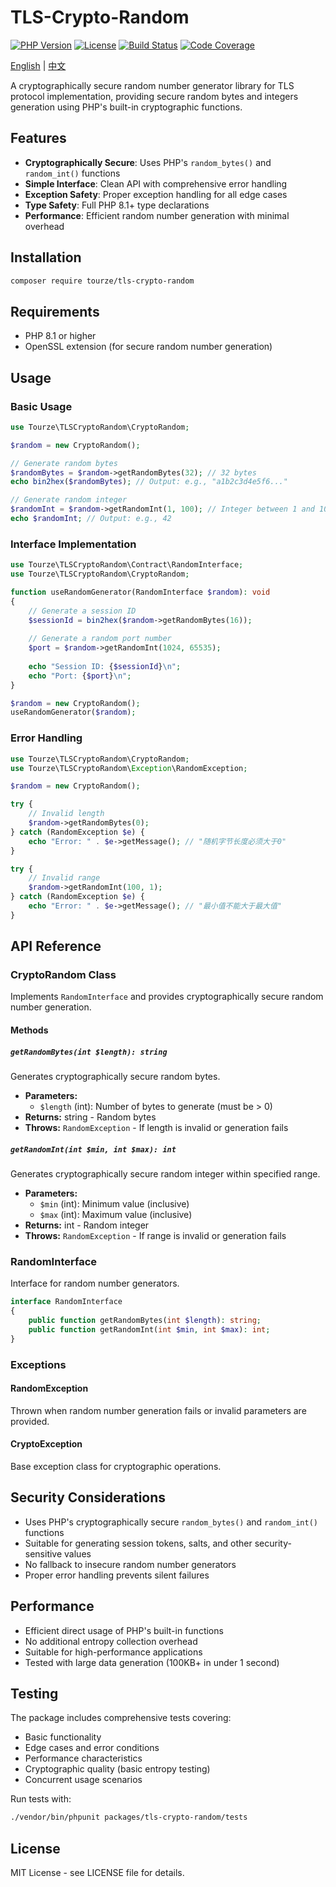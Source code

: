 # TLS-Crypto-Random

[![PHP Version](https://img.shields.io/badge/php-%5E8.1-8892BF.svg?style=flat-square)](https://www.php.net/)
[![License](https://img.shields.io/badge/license-MIT-green.svg?style=flat-square)](LICENSE)
[![Build Status](https://img.shields.io/github/actions/workflow/status/tourze/php-monorepo/ci.yml?branch=master&style=flat-square)](https://github.com/tourze/php-monorepo/actions)
[![Code Coverage](https://img.shields.io/codecov/c/github/tourze/php-monorepo?style=flat-square)](https://codecov.io/gh/tourze/php-monorepo)

[English](README.md) | [中文](README.zh-CN.md)

A cryptographically secure random number generator library for TLS protocol implementation, providing secure random bytes and integers generation using PHP's built-in cryptographic functions.

## Features

- **Cryptographically Secure**: Uses PHP's `random_bytes()` and `random_int()` functions
- **Simple Interface**: Clean API with comprehensive error handling
- **Exception Safety**: Proper exception handling for all edge cases
- **Type Safety**: Full PHP 8.1+ type declarations
- **Performance**: Efficient random number generation with minimal overhead

## Installation

```bash
composer require tourze/tls-crypto-random
```

## Requirements

- PHP 8.1 or higher
- OpenSSL extension (for secure random number generation)

## Usage

### Basic Usage

```php
use Tourze\TLSCryptoRandom\CryptoRandom;

$random = new CryptoRandom();

// Generate random bytes
$randomBytes = $random->getRandomBytes(32); // 32 bytes
echo bin2hex($randomBytes); // Output: e.g., "a1b2c3d4e5f6..."

// Generate random integer
$randomInt = $random->getRandomInt(1, 100); // Integer between 1 and 100
echo $randomInt; // Output: e.g., 42
```

### Interface Implementation

```php
use Tourze\TLSCryptoRandom\Contract\RandomInterface;
use Tourze\TLSCryptoRandom\CryptoRandom;

function useRandomGenerator(RandomInterface $random): void
{
    // Generate a session ID
    $sessionId = bin2hex($random->getRandomBytes(16));
    
    // Generate a random port number
    $port = $random->getRandomInt(1024, 65535);
    
    echo "Session ID: {$sessionId}\n";
    echo "Port: {$port}\n";
}

$random = new CryptoRandom();
useRandomGenerator($random);
```

### Error Handling

```php
use Tourze\TLSCryptoRandom\CryptoRandom;
use Tourze\TLSCryptoRandom\Exception\RandomException;

$random = new CryptoRandom();

try {
    // Invalid length
    $random->getRandomBytes(0);
} catch (RandomException $e) {
    echo "Error: " . $e->getMessage(); // "随机字节长度必须大于0"
}

try {
    // Invalid range
    $random->getRandomInt(100, 1);
} catch (RandomException $e) {
    echo "Error: " . $e->getMessage(); // "最小值不能大于最大值"
}
```

## API Reference

### CryptoRandom Class

Implements `RandomInterface` and provides cryptographically secure random number generation.

#### Methods

##### `getRandomBytes(int $length): string`

Generates cryptographically secure random bytes.

- **Parameters:**
  - `$length` (int): Number of bytes to generate (must be > 0)
- **Returns:** string - Random bytes
- **Throws:** `RandomException` - If length is invalid or generation fails

##### `getRandomInt(int $min, int $max): int`

Generates cryptographically secure random integer within specified range.

- **Parameters:**
  - `$min` (int): Minimum value (inclusive)
  - `$max` (int): Maximum value (inclusive)
- **Returns:** int - Random integer
- **Throws:** `RandomException` - If range is invalid or generation fails

### RandomInterface

Interface for random number generators.

```php
interface RandomInterface
{
    public function getRandomBytes(int $length): string;
    public function getRandomInt(int $min, int $max): int;
}
```

### Exceptions

#### RandomException

Thrown when random number generation fails or invalid parameters are provided.

#### CryptoException

Base exception class for cryptographic operations.

## Security Considerations

- Uses PHP's cryptographically secure `random_bytes()` and `random_int()` functions
- Suitable for generating session tokens, salts, and other security-sensitive values
- No fallback to insecure random number generators
- Proper error handling prevents silent failures

## Performance

- Efficient direct usage of PHP's built-in functions
- No additional entropy collection overhead
- Suitable for high-performance applications
- Tested with large data generation (100KB+ in under 1 second)

## Testing

The package includes comprehensive tests covering:

- Basic functionality
- Edge cases and error conditions
- Performance characteristics
- Cryptographic quality (basic entropy testing)
- Concurrent usage scenarios

Run tests with:

```bash
./vendor/bin/phpunit packages/tls-crypto-random/tests
```

## License

MIT License - see LICENSE file for details.
